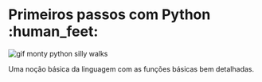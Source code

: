 # Primeiros passos com Python :human_feet:

![gif monty python silly walks](https://media.giphy.com/media/PjfpYh9oqpd0Q/source.gif)

Uma noção básica da linguagem com as funções básicas bem detalhadas.


